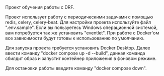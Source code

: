 Проект обучения работы с DRF.

Проект использует работу с периодическими задачами с помощью redis, celery, celery-beat. Для настройки проекта используйте файл ".env.sample". Если вы пользуетесь Windows операционной системой, вам потребуется так же установить "eventlet". При работе с Docker'ом все зависимости будут готовы к использованию по умолчанию.

Для запуска проекта требуется установить Docker Desktop. Далее ввести команду "docker compose up -d --build", данная команда сбилдит образ и запустит контейнер приложения в фоновом режиме.

Для остановки работы введите команду "docker compose down".